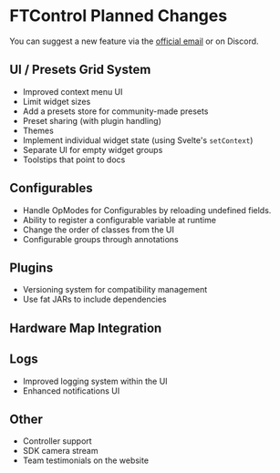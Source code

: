 # FTControl Planned Changes

You can suggest a new feature via the [official email](mailto:ftcontrol@bylazar.com) or on Discord.

## UI / Presets Grid System

* Improved context menu UI
* Limit widget sizes
* Add a presets store for community-made presets
* Preset sharing (with plugin handling)
* Themes
* Implement individual widget state (using Svelte's `setContext`)
* Separate UI for empty widget groups
* Toolstips that point to docs

## Configurables

* Handle OpModes for Configurables by reloading undefined fields.
* Ability to register a configurable variable at runtime
* Change the order of classes from the UI
* Configurable groups through annotations

## Plugins

* Versioning system for compatibility management
* Use fat JARs to include dependencies

## Hardware Map Integration

## Logs

* Improved logging system within the UI
* Enhanced notifications UI

## Other

* Controller support
* SDK camera stream
* Team testimonials on the website
